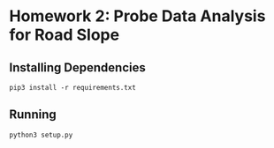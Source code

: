 # Homework 2: Probe Data Analysis for Road Slope

## Installing Dependencies 
```
pip3 install -r requirements.txt
```

## Running
```
python3 setup.py
```
